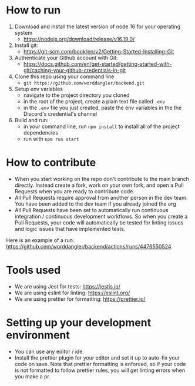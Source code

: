 # How to run

1. Download and install the latest version of node 16 for your operating system
    - https://nodejs.org/download/release/v16.19.0/
2. Install git:
    - https://git-scm.com/book/en/v2/Getting-Started-Installing-Git
3. Authenticate your Github account with Git:
    - https://docs.github.com/en/get-started/getting-started-with-git/caching-your-github-credentials-in-git
4. Clone this repo using your command line
    - `git https://github.com/worddangler/backend.git`
5. Setup env variables
    - navigate to the project directory you cloned
    - in the root of the project, create a plain text file called `.env`
    - in the `.env` file you just created, paste the env variables in the the Discord's credential's channel
5. Build and run:
    - in your command line, run `npm install` to install all of the project dependencies
    - run with `npm run start`

# How to contribute
- When you start working on the repo don't contribute to the main branch directly. Instead create a fork, work on your own fork, and open a Pull Requests when you are ready to contribute code.
- All Pull Requests require approval from another person in the dev team. You have been added to the dev team if you already joined the org
- All Pull Requests have been set to automatically run continuous integration / continuous development workflows. So when you create a Pull Requests, your code will automatically be tested for linting issues and logic issues that have implemented tests. 

Here is an example of a run: https://github.com/worddangler/backend/actions/runs/4476550524

# Tools used
- We are using Jest for tests: https://jestjs.io/
- We are using eslint for linting: https://eslint.org/
- We are using prettier for formatting: https://prettier.io/

# Setting up your development environment
- You can use any editor / ide.
- Install the prettier plugin for your editor and set it up to auto-fix your code on save. Note that prettier formatting is enforced, so if your code is not formatted to follow prettier rules, you will get linting errors when you make a pr.
